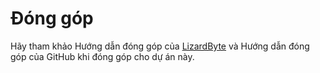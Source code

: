 # Đóng góp

Hãy tham khảo Hướng dẫn đóng góp của [LizardByte](https://docs.lizardbyte.dev/latest/developers/contributing.html) và Hướng dẫn đóng góp của GitHub
khi đóng góp cho dự án này.
